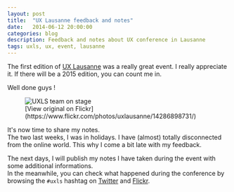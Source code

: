```yaml
---
layout: post
title:  "UX Lausanne feedback and notes"
date:   2014-06-12 20:00:00
categories: blog
description: Feedback and notes about UX conference in Lausanne
tags: uxls, ux, event, lausanne
---
```


The first edition of [UX Lausanne](http://2014.uxlausanne.com/) was a really great event. I really appreciate it. If there will be a 2015 edition, you can count me in.

Well done guys !

<figure>
  <img src="https://farm3.staticflickr.com/2901/14286898731_9561c2c73f.jpg" alt="UXLS team on stage">
  <figcaption>
    [View original on Flickr](https://www.flickr.com/photos/uxlausanne/14286898731/)
  </figcaption>
</figure>

It's now time to share my notes.  
The two last weeks, I was in holidays. I have (almost) totally disconnected from the online world. This why I come a bit late with my feedback.

The next days, I will publish my notes I have taken during the event with some additional informations.  
In the meanwhile, you can check what happened during the conference by browsing the `#uxls` hashtag on [Twitter](https://twitter.com/search?q=%23uxls "#uxls tag on Twitter") and [Flickr](https://www.flickr.com/photos/tags/uxls/ "pictures tagged with #uxls on Flickr").

